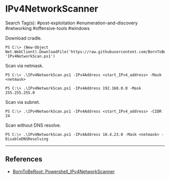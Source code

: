 # IPv4NetworkScanner

Search Tag(s): #post-exploitation #enumeration-and-discovery #networking #offensive-tools #windows

Download cradle.

```
PS C:\> (New-Object Net.WebClient).DownloadFile('https://raw.githubusercontent.com/BornToBeRoot/PowerShell_IPv4NetworkScanner/main/Scripts/IPv4NetworkScan.ps1', 'IPv4NetworkScan.ps1')
```

Scan via netmask.

```
PS C:\> .\IPv4NetworkScan.ps1 -IPv4Address <start_IPv4_address> -Mask <netmask>

PS C:\> .\IPv4NetworkScan.ps1 -IPv4Address 192.168.0.0 -Mask 255.255.255.0
```

Scan via subnet.

```
PS C:\> .\IPv4NetworkScan.ps1 -IPv4Address <start_IPv4_address> -CIDR 24
```

Scan without DNS resolve.

```
PS C:\> .\IPv4NetworkScan.ps1 -IPv4Address 10.4.23.0 -Mask <netmask> -DisableDNSResolving
```

---
## References

- [BornToBeRoot: Powershell_IPv4NetworkScanner](https://github.com/BornToBeRoot/PowerShell_IPv4NetworkScanner)